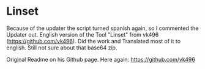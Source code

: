 # Linset
Because of the updater the script turned spanish again, so I commented the Updater out.
English version of the Tool "Linset" from vk496 (https://github.com/vk496). Did the work and Translated most of it to english. Still not sure about that base64 zip.


Original Readme on his Github page.
Here again: 
https://github.com/vk496
